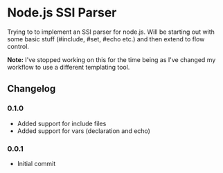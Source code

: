 Node.js SSI Parser
====================

Trying to to implement an SSI parser for node.js. Will be starting out with some basic stuff (#include, #set, #echo etc.) and then extend to flow control.

**Note:** I've stopped working on this for the time being as I've changed my workflow to use a different templating tool.

Changelog
---------------------

### 0.1.0
- Added support for include files
- Added support for vars (declaration and echo)

### 0.0.1

- Initial commit
